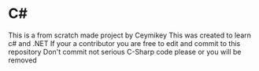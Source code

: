 # C#

This is a from scratch made project by Ceymikey
This was created to learn c# and .NET
If your a contributor you are free to edit and commit to this repository
Don't commit not serious C-Sharp code please or you will be removed

